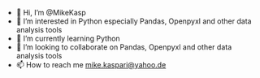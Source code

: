 - 👋 Hi, I’m @MikeKasp
- 👀 I’m interested in Python especially Pandas, Openpyxl and other data analysis tools 
- 🌱 I’m currently learning Python
- 💞️ I’m looking to collaborate on Pandas, Openpyxl and other data analysis tools 
- 📫 How to reach me mike.kaspari@yahoo.de

<!---
MikeKasp/MikeKasp is a ✨ special ✨ repository because its `README.md` (this file) appears on your GitHub profile.
You can click the Preview link to take a look at your changes.
--->
